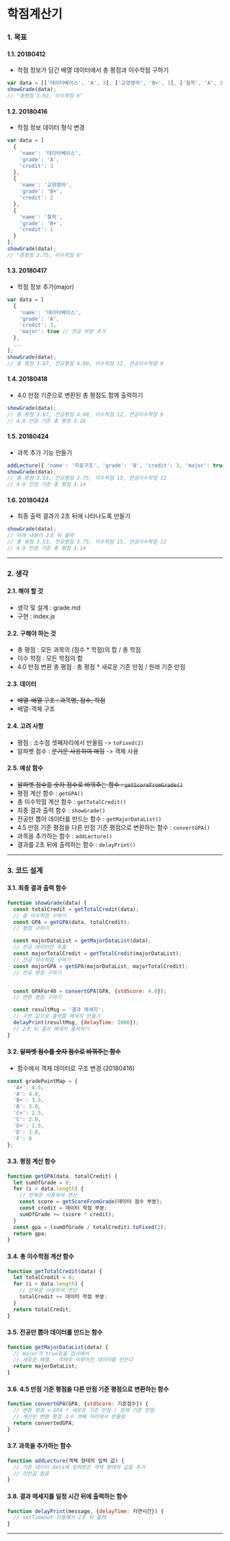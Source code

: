 학점계산기
===
### 1. 목표

#### 1.1. 20180412
* 학점 정보가 담긴 배열 데이터에서 총 평점과 이수학점 구하기
```javascript
var data = [['데이터베이스', 'A', 3], ['교양영어', 'B+', 1], ['철학', 'A', 2]];
showGrade(data);
// "총평점 3.92, 이수학점 6"
```

#### 1.2. 20180416
* 학점 정보 데이터 형식 변경
```javascript
var data = [
  {
    'name': '데이터베이스',
    'grade': 'A',
    'credit': 3
  },
  {
    'name': '교양영어',
    'grade': 'B+',
    'credit': 2
  },
  {
    'name': '철학',
    'grade': 'B+',
    'credit': 1
  }
];
showGrade(data);
// "총평점 3.75, 이수학점 6"
```

#### 1.3. 20180417
* 학점 정보 추가(major)
```javascript
var data = [
  {
    'name': '데이터베이스',
    'grade': 'A',
    'credit': 3,
    'major': true // 전공 부분 추가
  },
  ...
];
showGrade(data);
// 총 평점 3.67, 전공평점 4.00, 이수학점 12, 전공이수학점 9
```

#### 1.4. 20180418
* 4.0 만점 기준으로 변환된 총 평점도 함께 출력하기
```javascript
showGrade(data);
// 총 평점 3.67, 전공평점 4.00, 이수학점 12, 전공이수학점 9
// 4.0 만점 기준 총 평점 3.26
```

#### 1.5. 20180424
* 과목 추가 기능 만들기
```javascript
addLecture({ 'name': '자료구조', 'grade': 'B', 'credit': 3, 'major': true });
showGrade(data);
// 총 평점 3.53, 전공평점 3.75, 이수학점 15, 전공이수학점 12
// 4.0 만점 기준 총 평점 3.14
```

#### 1.6. 20180424
* 최종 출력 결과가 2초 뒤에 나타나도록 만들기
```javascript
showGrade(data);
// 아래 내용이 2초 뒤 출력
// 총 평점 3.53, 전공평점 3.75, 이수학점 15, 전공이수학점 12
// 4.0 만점 기준 총 평점 3.14
```
----------
### 2. 생각

#### 2.1. 해야 할 것
* 생각 및 설계 : grade.md
* 구현 : index.js

#### 2.2. 구해야 하는 것
* 총 평점 : 모든 과목의 (점수 * 학점)의 합 / 총 학점
* 이수 학점 : 모든 학점의 합
* 4.0 만점 변환 총 평점 : 총 평점 * 새로운 기준 만점 / 원래 기준 만점

#### 2.3. 데이터
* ~~배열-배열 구조 : 과목명, 점수, 학점~~
* 배열-객체 구조

#### 2.4. 고려 사항
* 평점 : 소수점 셋째자리에서 반올림 -> `toFixed(2)`
* 알파벳 점수 : ~~분기문 사용하여 매핑~~ -> 객체 사용

#### 2.5. 예상 함수
* ~~알파벳 점수를 숫자 점수로 바꿔주는 함수 : `getScoreFromGrade()`~~
* 평점 계산 함수 : `getGPA()`
* 총 이수학점 계산 함수 : `getTotalCredit()`
* 최종 결과 출력 함수 : `showGrade()`
* 전공만 뽑아 데이터를 만드는 함수 : `getMajorDataList()`
* 4.5 만점 기준 평점을 다른 만점 기준 평점으로 변환하는 함수 : `convertGPA()`
* 과목을 추가하는 함수 : `addLecture()`
* 결과를 2초 뒤에 출력하는 함수 : `delayPrint()`
----------
### 3. 코드 설계

#### 3.1. 최종 결과 출력 함수
```javascript
function showGrade(data) {
  const totalCredit = getTotalCredit(data);
  // 총 이수학점 구하기
  const GPA = getGPA(data, totalCredit);
  // 평점 구하기

  const majorDataList = getMajorDataList(data);
  // 전공 데이터만 추출
  const majorTotalCredit = getTotalCredit(majorDataList);
  // 전공 이수학점 구하기
  const majorGPA = getGPA(majorDataList, majorTotalCredit);
  // 전공 평점 구하기


  const GPAFor40 = convertGPA(GPA, {stdScore: 4.0});
  // 변환 평점 구하기

  const resultMsg = '결과 메세지';
  // 구한 값으로 출력할 메세지 만들기
  delayPrint(resultMsg, {delayTime: 2000});
  // 2초 뒤 결과 메세지 출력하기
}
```

#### 3.2. ~~알파벳 점수를 숫자 점수로 바꿔주는 함수~~
* 함수에서 객체 데이터로 구조 변경 (20180416)
```javascript
const gradePointMap = {
  'A+': 4.5,
  'A': 4.0,
  'B+': 3.5,
  'B': 3.0,
  'C+': 2.5,
  'C': 2.0,
  'D+': 1.5,
  'D': 1.0,
  'F': 0
};
```

#### 3.3. 평점 계산 함수
```javascript
function getGPA(data, totalCredit) {
  let sumOfGrade = 0;
  for (i < data.length) {
    // 반복문 사용하여 연산
    const score = getScoreFromGrade(데이터 점수 부분);
    const credit = 데이터 학점 부분;
    sumOfGrade += (score * credit);
  }
  const gpa = (sumOfGrade / totalCredit).toFixed(2);
  return gpa;
}
```

#### 3.4. 총 이수학점 계산 함수
```javascript
function getTotalCredit(data) {
  let totalCredit = 0;
  for (i < data.length) {
    // 반복문 사용하여 연산
    totalCredit += 데이터 학점 부분;
  }
  return totalCredit;
}
```

#### 3.5. 전공만 뽑아 데이터를 만드는 함수
```javascript
function getMajorDataList(data) {
  // major가 true임을 검사해서
  // 새로운 배열 - 객체로 이루어진 데이터를 만든다
  return majorDataList;
}
```

#### 3.6. 4.5 만점 기준 평점을 다른 만점 기준 평점으로 변환하는 함수
```javascript
function convertGPA(GPA, {stdScore: 기준점수}) {
  // 변환 평점 = GPA * 새로운 기준 만점 / 원래 기준 만점
  // 계산된 변환 평점 소수 셋째 자리에서 반올림
  return convertedGPA;
}
```

#### 3.7. 과목을 추가하는 함수
```javascript
function addLecture(객체 형태의 입력 값) {
  // 기존 데이터 data에 입력받은 객체 형태의 값을 추가
  // 리턴값 없음
}
```

#### 3.8. 결과 메세지를 일정 시간 뒤에 출력하는 함수
```javascript
function delayPrint(message, {delayTime: 지연시간}) {
  // setTimeout 이용해서 2초 뒤 출력
}
```
----------